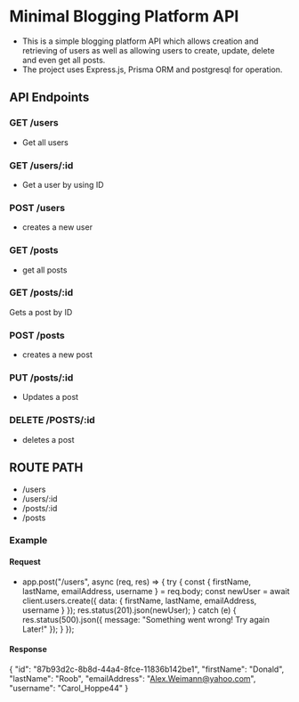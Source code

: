 # Minimal Blogging Platform API

- This is a simple blogging platform API which allows creation and retrieving of users as well as allowing users to create, update, delete and even get all posts.
- The project uses Express.js, Prisma ORM and postgresql for operation.

## API Endpoints

### GET /users

- Get all users

### GET /users/:id

- Get a user by using ID

### POST /users

- creates a new user

### GET /posts

- get all posts

### GET /posts/:id

Gets a post by ID

### POST /posts

- creates a new post

### PUT /posts/:id

- Updates a post

### DELETE /POSTS/:id

- deletes a post

## ROUTE PATH

- /users
- /users/:id
- /posts/:id
- /posts

### Example

#### Request

- app.post("/users", async (req, res) => {
  try {
  const { firstName, lastName, emailAddress, username } = req.body;
  const newUser = await client.users.create({
  data: { firstName, lastName, emailAddress, username }
  });
  res.status(201).json(newUser);
  } catch (e) {
  res.status(500).json({ message: "Something went wrong! Try again Later!" });
  }
  });

#### Response

{
"id": "87b93d2c-8b8d-44a4-8fce-11836b142be1",
"firstName": "Donald",
"lastName": "Roob",
"emailAddress": "Alex.Weimann@yahoo.com",
"username": "Carol_Hoppe44"
}
